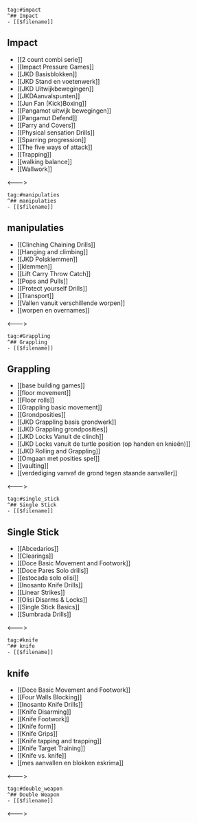```expander
tag:#impact
^## Impact
- [[$filename]]
```
 
## Impact
- [[2 count combi serie]]
- [[Impact Pressure Games]]
- [[JKD Basisblokken]]
- [[JKD Stand en voetenwerk]]
- [[JKD Uitwijkbewegingen]]
- [[JKDAanvalspunten]]
- [[Jun Fan (Kick)Boxing]]
- [[Pangamot uitwijk bewegingen]]
- [[Pangamut Defend]]
- [[Parry and Covers]]
- [[Physical sensation Drills]]
- [[Sparring progression]]
- [[The five ways of attack]]
- [[Trapping]]
- [[walking balance]]
- [[Wallwork]]
 
<--->

```expander
tag:#manipulaties
^## manipulaties
- [[$filename]]
```
 
## manipulaties
- [[Clinching Chaining Drills]]
- [[Hanging and climbing]]
- [[JKD Polsklemmen]]
- [[klemmen]]
- [[Lift Carry Throw Catch]]
- [[Pops and Pulls]]
- [[Protect yourself Drills]]
- [[Transport]]
- [[Vallen vanuit verschillende worpen]]
- [[worpen en overnames]]
 
<--->

```expander
tag:#Grappling
^## Grappling
- [[$filename]]
```
 
## Grappling
- [[base building games]]
- [[floor movement]]
- [[Floor rolls]]
- [[Grappling basic movement]]
- [[Grondposities]]
- [[JKD Grappling basis grondwerk]]
- [[JKD Grappling grondposities]]
- [[JKD Locks Vanuit de clinch]]
- [[JKD Locks vanuit de turtle position (op handen en knieën)]]
- [[JKD Rolling and Grappling]]
- [[Omgaan met posities spel]]
- [[vaulting]]
- [[verdediging vanvaf de grond tegen staande aanvaller]]
 
<--->
```expander
tag:#single_stick
^## Single Stick
- [[$filename]]
```
 
## Single Stick
- [[Abcedarios]]
- [[Clearings]]
- [[Doce Basic Movement and Footwork]]
- [[Doce Pares Solo drills]]
- [[estocada solo olisi]]
- [[Inosanto Knife Drills]]
- [[Linear Strikes]]
- [[Olisi Disarms & Locks]]
- [[Single Stick Basics]]
- [[Sumbrada Drills]]
 
<--->
```expander
tag:#knife
^## knife
- [[$filename]]
```
 
## knife
- [[Doce Basic Movement and Footwork]]
- [[Four Walls Blocking]]
- [[Inosanto Knife Drills]]
- [[Knife Disarming]]
- [[Knife Footwork]]
- [[Knife form]]
- [[Knife Grips]]
- [[Knife tapping and trapping]]
- [[Knife Target Training]]
- [[Knife vs. knife]]
- [[mes aanvallen en blokken eskrima]]
 
<--->
```expander
tag:#double_weapon
^## Double Weapon
- [[$filename]]
```
<--->
